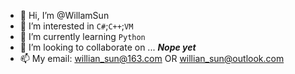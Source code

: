 - 👋 Hi, I’m @WillamSun
- 👀 I’m interested in `C#`;`C++`;`VM`
- 🌱 I’m currently learning `Python`
- 💞️ I’m looking to collaborate on ... ***Nope yet***
- 📫 My email: willian_sun@163.com OR willian_sun@outlook.com

<!---
WillamSun/WillamSun is a ✨ special ✨ repository because its `README.md` (this file) appears on your GitHub profile.
You can click the Preview link to take a look at your changes.
--->
